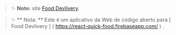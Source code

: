 > ✨ **Note:** site [Food Devlivery](https://react-quick-food.firebaseapp.com/).



> ✨ ** Nota: **  Este é um aplicativo da Web de código aberto para  [ Food Devlivery ] ( https://react-quick-food.firebaseapp.com/ ) .


